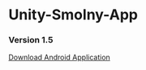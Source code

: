 # Unity-Smolny-App


### Version 1.5
[Download Android Application](https://github.com/ColdDirol/Unity-Smolny-App/releases/download/Release/SmolnyApp1.5.apk)
